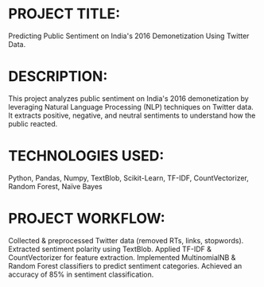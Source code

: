 # PROJECT TITLE:
Predicting Public Sentiment on India's 2016 Demonetization Using Twitter Data.

# DESCRIPTION:
This project analyzes public sentiment on India's 2016 demonetization by leveraging Natural Language Processing (NLP) techniques on Twitter data. It extracts positive, negative, and neutral sentiments to understand how the public reacted.

# TECHNOLOGIES USED:
Python, Pandas, Numpy, TextBlob, Scikit-Learn, TF-IDF, CountVectorizer, Random Forest, Naïve Bayes

# PROJECT WORKFLOW:
Collected & preprocessed Twitter data (removed RTs, links, stopwords).
Extracted sentiment polarity using TextBlob.
Applied TF-IDF & CountVectorizer for feature extraction.
Implemented MultinomialNB & Random Forest classifiers to predict sentiment categories.
Achieved an accuracy of 85% in sentiment classification.
